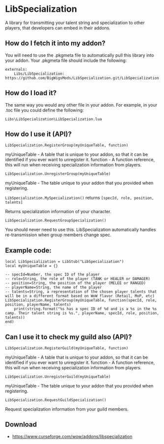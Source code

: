 # LibSpecialization

A library for transmitting your talent string and specialization to other players, that developers can embed in their addons.

## How do I fetch it into my addon?

You will need to use the .pkgmeta file to automatically pull this library into your addon.
Your .pkgmeta file should include the following:

```
externals:
    Libs/LibSpecialization: https://github.com/BigWigsMods/LibSpecialization.git/LibSpecialization
```

## How do I load it?

The same way you would any other file in your addon.
For example, in your .toc file you could define the following:

`Libs\LibSpecialization\LibSpecialization.lua`

## How do I use it (API)?

`LibSpecialization.RegisterGroup(myUniqueTable, function)`

myUniqueTable - A table that is unique to your addon, so that it can be identified if you ever want to unregister it.
function - A function reference, this will run when receiving specialization information from players.

`LibSpecialization.UnregisterGroup(myUniqueTable)`

myUniqueTable - The table unique to your addon that you provided when registering.

`LibSpecialization.MySpecialization()` returns `[specId, role, position, talents]`

Returns specialization information of your character.

`LibSpecialization.RequestGroupSpecialization()`

You should never need to use this. LibSpecialization automatically handles re-transmission when group members change spec.

## Example code:

```
local LibSpecialization = LibStub("LibSpecialization")
local myUniqueTable = {}

-- specId=Number, the spec ID of the player
-- role=String, the role of the player (TANK or HEALER or DAMAGER)
-- position=String, the position of the player (MELEE or RANGED)
-- playerName=String, the name of the player
-- talents=String, a representation of the chosen player talents that will be in a different format based on WoW flavor (Retail, MoP, etc)
LibSpecialization.RegisterGroup(myUniqueTable, function(specId, role, position, playerName, talents)
	print(string.format("%s has a spec ID of %d and is a %s in the %s camp. Their talent string is %s.", playerName, specId, role, position, talents))
end)
```

## Can I use it to check my guild also (API)?

`LibSpecialization.RegisterGuild(myUniqueTable, function)`

myUniqueTable - A table that is unique to your addon, so that it can be identified if you ever want to unregister it.
function - A function reference, this will run when receiving specialization information from players.

`LibSpecialization.UnregisterGuild(myUniqueTable)`

myUniqueTable - The table unique to your addon that you provided when registering.

`LibSpecialization.RequestGuildSpecialization()`

Request specialization information from your guild members.

## Download

* <https://www.curseforge.com/wow/addons/libspecialization>
